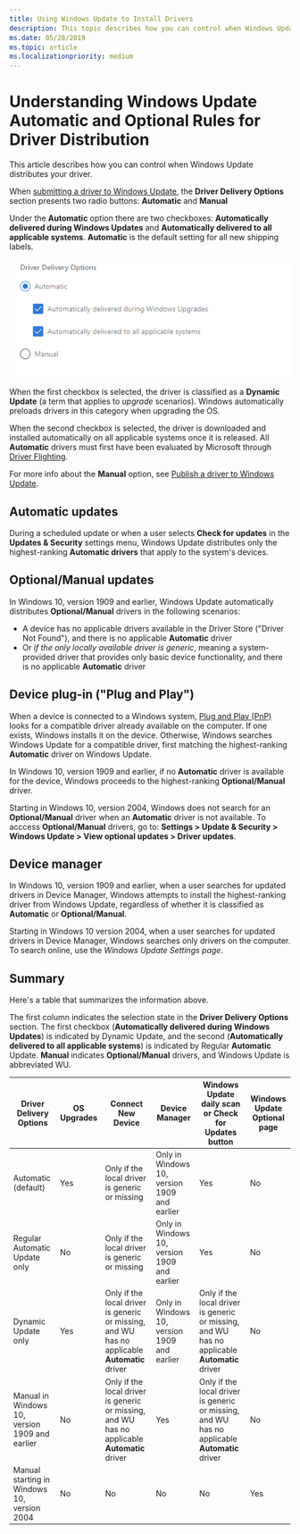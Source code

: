 ```yaml
---
title: Using Windows Update to Install Drivers
description: This topic describes how you can control when Windows Update distributes your driver.
ms.date: 05/28/2019
ms.topic: article
ms.localizationpriority: medium
---
```


# Understanding Windows Update Automatic and Optional Rules for Driver Distribution

This article describes how you can control when Windows Update distributes your driver.

When [submitting a driver to Windows Update](publish-a-driver-to-windows-update.md), the **Driver Delivery Options** section presents two radio buttons: **Automatic** and **Manual**

Under the **Automatic** option there are two checkboxes: **Automatically delivered during Windows Updates** and **Automatically delivered to all applicable systems**. **Automatic** is the default setting for all new shipping labels.

![Automatic driver promotions checkboxes](images/driver-delivery-options.png)

When the first checkbox is selected, the driver is classified as a **Dynamic Update** (a term that applies to *upgrade* scenarios). Windows automatically preloads drivers in this category when upgrading the OS.

When the second checkbox is selected, the driver is downloaded and installed automatically on all applicable systems once it is released. All **Automatic** drivers must first have been evaluated by Microsoft through [Driver Flighting](driver-flighting.md).

For more info about the **Manual** option, see [Publish a driver to Windows Update](publish-a-driver-to-windows-update.md).

## Automatic updates

During a scheduled update or when a user selects **Check for updates** in the **Updates & Security** settings menu, Windows Update distributes only the highest-ranking **Automatic drivers** that apply to the system's devices.

## Optional/Manual updates

In Windows 10, version 1909 and earlier, Windows Update automatically distributes **Optional/Manual** drivers in the following scenarios:
* A device has no applicable drivers available in the Driver Store ("Driver Not Found"), and there is no applicable **Automatic** driver
* Or *if the only locally available driver is generic*, meaning a system-provided driver that provides only basic device functionality, and there is no applicable **Automatic** driver

## Device plug-in ("Plug and Play")

When a device is connected to a Windows system, [Plug and Play (PnP)](../kernel/introduction-to-plug-and-play.md) looks for a compatible driver already available on the computer. If one exists, Windows installs it on the device. Otherwise, Windows searches Windows Update for a compatible driver, first matching the highest-ranking **Automatic** driver on Windows Update.

In Windows 10, version 1909 and earlier, if no **Automatic** driver is available for the device, Windows proceeds to the highest-ranking **Optional/Manual** driver.

Starting in Windows 10, version 2004, Windows does not search for an **Optional/Manual** driver when an **Automatic** driver is not available. To acccess **Optional/Manual** drivers, go to: **Settings > Update & Security > Windows Update > View optional updates > Driver updates**.

## Device manager

In Windows 10, version 1909 and earlier, when a user searches for updated drivers in Device Manager, Windows attempts to install the highest-ranking driver from Windows Update, regardless of whether it is classified as **Automatic** or **Optional/Manual**.

Starting in Windows 10 version 2004, when a user searches for updated drivers in Device Manager, Windows searches only drivers on the computer. To search online, use the *Windows Update Settings page*.

## Summary

Here's a table that summarizes the information above.

The first column indicates the selection state in the **Driver Delivery Options** section. The first checkbox (**Automatically delivered during Windows Updates**) is indicated by Dynamic Update, and the second (**Automatically delivered to all applicable systems**) is indicated by Regular **Automatic** Update. **Manual** indicates **Optional/Manual** drivers, and Windows Update is abbreviated WU.

|Driver Delivery Options|OS Upgrades|Connect New Device|Device Manager|Windows Update daily scan or **Check for Updates** button|Windows Update Optional page|
|-|-|-|-|-|-|
|Automatic (default)|Yes|Only if the local driver is generic or missing|Only in Windows 10, version 1909 and earlier|Yes|No|
|Regular Automatic Update only|No|Only if the local driver is generic or missing|Only in Windows 10, version 1909 and earlier|Yes|No|
|Dynamic Update only|Yes|Only if the local driver is generic or missing, and WU has no applicable **Automatic** driver|Only in Windows 10, version 1909 and earlier|Only if the local driver is generic or missing, and WU has no applicable **Automatic** driver|No|
|Manual in Windows 10, version 1909 and earlier|No|Only if the local driver is generic or missing, and WU has no applicable **Automatic** driver|Yes|Only if the local driver is generic or missing, and WU has no applicable **Automatic** driver|No|
|Manual starting in Windows 10, version 2004|No|No|No|No|Yes|

